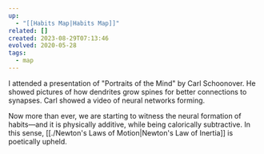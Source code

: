 ```yaml
---
up:
  - "[[Habits Map|Habits Map]]"
related: []
created: 2023-08-29T07:13:46
evolved: 2020-05-28
tags:
  - map
---
```

I attended a presentation of "Portraits of the Mind" by Carl Schoonover. He showed pictures of how dendrites grow spines for better connections to synapses. Carl showed a video of neural networks forming. 

Now more than ever, we are starting to witness the neural formation of habits—and it is physically additive, while being calorically subtractive. In this sense, [[./Newton's Laws of Motion|Newton's Law of Inertia]] is poetically upheld.
